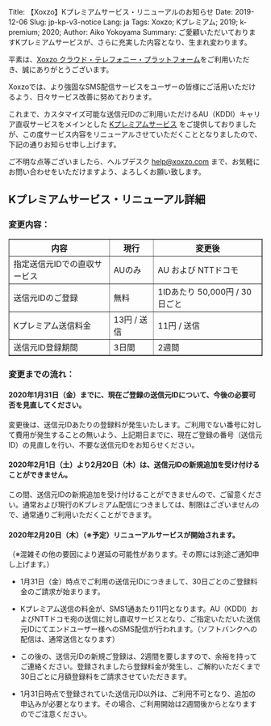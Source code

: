 Title: 【Xoxzo】Kプレミアムサービス・リニューアルのお知らせ
Date: 2019-12-06
Slug: jp-kp-v3-notice
Lang: ja
Tags: Xoxzo; Kプレミアム; 2019; k-premium; 2020;
Author: Aiko Yokoyama
Summary: ご愛顧いただいておりますKプレミアムサービスが、さらに充実した内容となり、生まれ変わります。

平素は、[Xoxzo クラウド・テレフォニー・プラットフォーム](https://www.xoxzo.com/ja/)をご利用いただき、誠にありがとうございます。

Xoxzoでは、より強固なSMS配信サービスをユーザーの皆様にご活用いただけるよう、日々サービス改善に努めております。

これまで、カスタマイズ可能な送信元IDのご利用いただけるAU（KDDI）キャリア直収サービスをメインとした [Kプレミアムサービス](https://help.xoxzo.com/ja/xoxzo-cloud-telephony-platform/articles/the-k-premium-service/) をご提供しておりましたが、この度サービス内容をリニューアルさせていただくこととなりましたので、下記の通りお知らせ申し上げます。

ご不明な点等ございましたら、ヘルプデスク help@xoxzo.com まで、お気軽にお問い合わせをいただけますよう、よろしくお願い致します。



## Kプレミアムサービス・リニューアル詳細

### 変更内容：

<div class="table-responsive">
  <table border="1" cellpadding="10" cellspacing="1">
    <tr>
      <th>内容</th>
      <th>現行</th>
      <th>変更後</th>
    </tr>
    <tr>
      <td>指定送信元IDでの直収サービス</td>
      <td>AUのみ</td>
      <td>AU および NTTドコモ</td>
    </tr>
     <tr>
      <td>送信元IDのご登録</td>
      <td>無料</td>
      <td>1IDあたり 50,000円 / 30日ごと</td>
    </tr>
    <tr>
      <td>Kプレミアム送信料金</td>
      <td>13円 / 送信</td>
      <td>11円 / 送信</td>
    </tr>
     <tr>
      <td>送信元ID登録期間</td>
      <td>3日間</td>
      <td>2週間</td>
    </tr>
  </table>
</div>

### 変更までの流れ：

#### 2020年1月31日（金）までに、現在ご登録の送信元IDについて、今後の必要可否を見直してください。

変更後は、送信元IDあたりの登録料が発生いたします。ご利用でない番号に対して費用が発生することの無いよう、上記期日までに、現在ご登録の番号（送信元ID）の見直しを行い、不要な送信元IDをお知らせください。

#### 2020年2月1日（土）より2月20日（木）は、送信元IDの新規追加を受け付けることができません。

この間、送信元IDの新規追加を受け付けることができませんので、ご留意ください。通常および現行のKプレミアム配信につきましては、制限はございませんので、通常通りご利用いただくことができます。

#### 2020年2月20日（木）（※予定）リニューアルサービスが開始されます。
（※混雑その他の要因により遅延の可能性があります。その際には別途ご通知申し上げます。）

- 1月31日（金）時点でご利用の送信元IDにつきまして、30日ごとのご登録料金のご請求が始まります。

- Kプレミアム送信の料金が、SMS1通あたり11円となります。AU（KDDI）およびNTTドコモ宛の送信に対し直収サービスとなり、ご指定いただいた送信元IDにてエンドユーザー様へのSMS配信が行われます。（ソフトバンクへの配信は、通常送信となります）

- この後の、送信元IDの新規ご登録は、2週間を要しますので、余裕を持ってご連絡ください。登録されましたら登録料金が発生し、ご解約いただくまで30日ごとに月額登録料をご請求させていただきます。

- 1月31日時点で登録されていた送信元ID以外は、ご利用不可となり、追加の申込みが必要となります。その場合、ご利用開始は2週間後からとなりますのでご注意ください。
